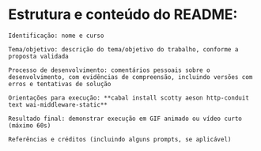 # Estrutura e conteúdo do README:

    Identificação: nome e curso

    Tema/objetivo: descrição do tema/objetivo do trabalho, conforme a proposta validada

    Processo de desenvolvimento: comentários pessoais sobre o desenvolvimento, com evidências de compreensão, incluindo versões com erros e tentativas de solução

    Orientações para execução: **cabal install scotty aeson http-conduit text wai-middleware-static**

    Resultado final: demonstrar execução em GIF animado ou vídeo curto (máximo 60s)

    Referências e créditos (incluindo alguns prompts, se aplicável)
